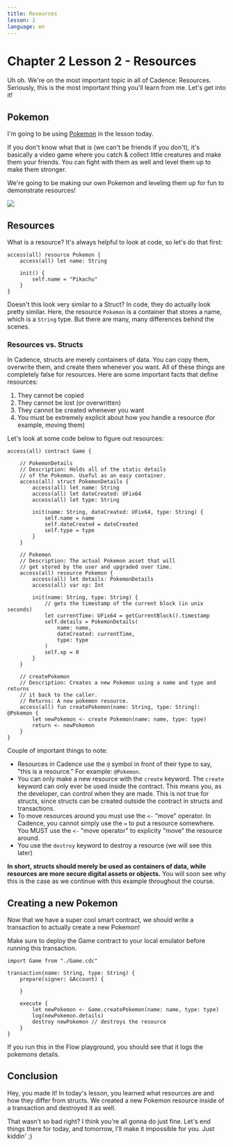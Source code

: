 ```yaml
---
title: Resources
lesson: 2
language: en
---
```


# Chapter 2 Lesson 2 - Resources

Uh oh. We're on the most important topic in all of Cadence: Resources. Seriously, this is the most important thing you'll learn from me. Let's get into it!

## Pokemon

I'm going to be using [Pokemon](https://sg.portal-pokemon.com/about/) in the lesson today. 

If you don't know what that is (we can't be friends if you don't), it's basically a video game where you catch & collect little creatures and make them your friends. You can fight with them as well and level them up to make them stronger.

We're going to be making our own Pokemon and leveling them up for fun to demonstrate resources!

<img src="https://i.imgur.com/BMy7XNT.png" />

## Resources

What is a resource? It's always helpful to look at code, so let's do that first:

```cadence
access(all) resource Pokemon {
    access(all) let name: String

    init() {
        self.name = "Pikachu"
    }
}
```

Doesn't this look very similar to a Struct? In code, they do actually look pretty similar. Here, the resource `Pokemon` is a container that stores a name, which is a `String` type. But there are many, many differences behind the scenes.

### Resources vs. Structs

In Cadence, structs are merely containers of data. You can copy them, overwrite them, and create them whenever you want. All of these things are completely false for resources. Here are some important facts that define resources:

1. They cannot be copied
2. They cannot be lost (or overwritten)
3. They cannot be created whenever you want
4. You must be extremely explicit about how you handle a resource (for example, moving them)

Let's look at some code below to figure out resources:

```cadence
access(all) contract Game {

    // PokemonDetails
    // Description: Holds all of the static details
    // of the Pokemon. Useful as an easy container.
    access(all) struct PokemonDetails {
        access(all) let name: String
        access(all) let dateCreated: UFix64
        access(all) let type: String

        init(name: String, dateCreated: UFix64, type: String) {
            self.name = name
            self.dateCreated = dateCreated
            self.type = type
        }
    }

    // Pokemon
    // Description: The actual Pokemon asset that will
    // get stored by the user and upgraded over time.
    access(all) resource Pokemon {
        access(all) let details: PokemonDetails
        access(all) var xp: Int

        init(name: String, type: String) {
            // gets the timestamp of the current block (in unix seconds)
            let currentTime: UFix64 = getCurrentBlock().timestamp
            self.details = PokemonDetails(
                name: name, 
                dateCreated: currentTime,
                type: type
            )
            self.xp = 0
        }
    }

    // createPokemon
    // Description: Creates a new Pokemon using a name and type and returns
    // it back to the caller.
    // Returns: A new pokemon resource.
    access(all) fun createPokemon(name: String, type: String): @Pokemon {
        let newPokemon <- create Pokemon(name: name, type: type)
        return <- newPokemon
    }
}
```

Couple of important things to note:
- Resources in Cadence use the `@` symbol in front of their type to say, "this is a resource." For example: `@Pokemon`.
- You can only make a new resource with the `create` keyword. The `create` keyword can only ever be used inside the contract. This means you, as the developer, can control when they are made. This is not true for structs, since structs can be created outside the contract in structs and transactions.
- To move resources around you must use the `<-` "move" operator. In Cadence, you cannot simply use the `=` to put a resource somewhere. You MUST use the `<-` "move operator" to explicity "move" the resource around.
- You use the `destroy` keyword to destroy a resource (we will see this later)

**In short, structs should merely be used as containers of data, while resources are more secure digital assets or objects.** You will soon see why this is the case as we continue with this example throughout the course.

## Creating a new Pokemon

Now that we have a super cool smart contract, we should write a transaction to actually create a new Pokemon!

Make sure to deploy the Game contract to your local emulator before running this transaction.

```cadence
import Game from "./Game.cdc"

transaction(name: String, type: String) {
    prepare(signer: &Account) {

    }

    execute {
        let newPokemon <- Game.createPokemon(name: name, type: type)
        log(newPokemon.details)
        destroy newPokemon // destroys the resource
    }
}
```

If you run this in the Flow playground, you should see that it logs the pokemons details.

## Conclusion

Hey, you made it! In today's lesson, you learned what resources are and how they differ from structs. We created a new Pokemon resource inside of a transaction and destroyed it as well.

That wasn't so bad right? I think you're all gonna do just fine. Let's end things there for today, and tomorrow, I'll make it impossible for you. Just kiddin' ;)